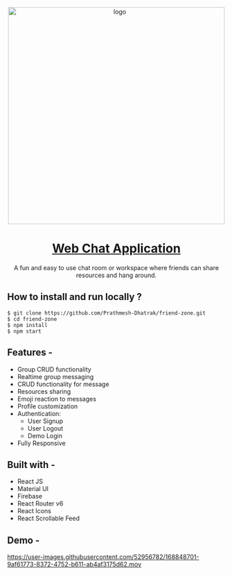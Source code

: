 <div align="center" >
  <img src="https://res.cloudinary.com/prathmeshdhatrak-com/image/upload/v1669400903/Friend%20Zone/logo_rwt9yc.png" width="500" alt="logo"/>
  
# [Web Chat Application](https://friends-zone.prathmeshdhatrak.com/)
  A fun and easy to use chat room or workspace where friends can share resources and hang around.
</div>

## **How to install and run locally ?**

```
$ git clone https://github.com/Prathmesh-Dhatrak/friend-zone.git
$ cd friend-zone
$ npm install
$ npm start
```

## **Features -**

- Group CRUD functionality
- Realtime group messaging
- CRUD functionality for message
- Resources sharing
- Emoji reaction to messages
- Profile customization
- Authentication:
  - User Signup
  - User Logout
  - Demo Login
- Fully Responsive

## **Built with -**

- React JS
- Material UI
- Firebase
- React Router v6
- React Icons
- React Scrollable Feed

## **Demo -**

https://user-images.githubusercontent.com/52956782/168848701-9af61773-8372-4752-b611-ab4af3175d62.mov
